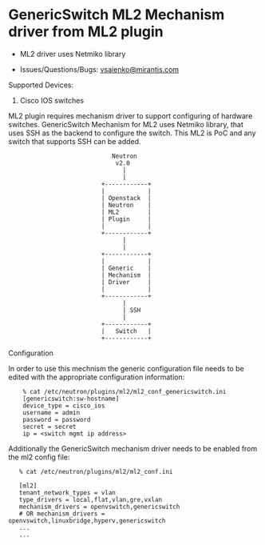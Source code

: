 GenericSwitch ML2 Mechanism driver from ML2 plugin
============================================

* ML2 driver uses Netmiko library

* Issues/Questions/Bugs: vsaienko@mirantis.com

 Supported Devices:
   1. Cisco IOS switches

ML2 plugin requires mechanism driver to support configuring of hardware switches.
GenericSwitch Mechanism for ML2 uses Netmiko library, that uses SSH as the backend
to configure the switch. This ML2 is PoC and any switch that supports SSH can be added.

                                 Neutron
                                  v2.0
                                    |
                                    |
                              +------------+
                              |            |
                              | Openstack  |
                              | Neutron    |
                              | ML2        |
                              | Plugin     |
                              |            |
                              +------------+
                                    |
                                    |
                              +------------+
                              |            |
                              | Generic    |
                              | Mechanism  |
                              | Driver     |
                              |            |
                              +------------+
                                    |
                                    | SSH
                                    |
                              +------------+
                              |   Switch   |
                              +------------+

Configuration

In order to use this mechnism the generic configuration file needs to be edited with the appropriate
configuration information:

        % cat /etc/neutron/plugins/ml2/ml2_conf_genericswitch.ini
        [genericswitch:sw-hostname]
        device_type = cisco_ios
        username = admin
        password = password
        secret = secret
        ip = <switch mgmt ip address>

Additionally the GenericSwitch mechanism driver needs to be enabled from the ml2 config file:

       % cat /etc/neutron/plugins/ml2/ml2_conf.ini

       [ml2]
       tenant_network_types = vlan
       type_drivers = local,flat,vlan,gre,vxlan
       mechanism_drivers = openvswitch,genericswitch
       # OR mechanism_drivers = openvswitch,linuxbridge,hyperv,genericswitch
       ...
       ...

